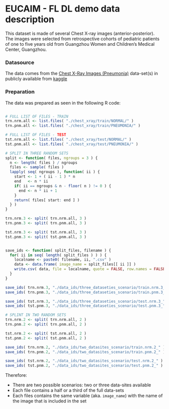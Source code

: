 # EUCAIM - FL DL demo data description

This dataset is made of several Chest X-ray images (anterior-posterior). The images were selected from retrospective cohorts of pediatric patients of one to five years old from Guangzhou Women and Children’s Medical Center, Guangzhou.

### Datasource

The data comes from the [Chest X-Ray Images (Pneumonia)](https://www.kaggle.com/datasets/paultimothymooney/chest-xray-pneumonia) data-set(s) in publicly available from [kaggle](https://www.kaggle.com)

### Preparation

The data was prepared as seen in the following R code:

```r

# FULL LIST OF FILES - TRAIN
trn.nrm.all <- list.files( "./chest_xray/train/NORMAL/" )
trn.pnm.all <- list.files( "./chest_xray/train/PNEUMONIA/" )

# FULL LIST OF FILES - TEST
tst.nrm.all <- list.files( "./chest_xray/test/NORMAL/" )
tst.pnm.all <- list.files( "./chest_xray/test/PNEUMONIA/" )

# SPLIT IN THREE RANDOM SETS
split <- function( files, ngroups = 3 ) {
  n <- length( files ) / ngroups
  files <- sample( files )
  lapply( seq( ngroups ), function( ii ) {
    start <- 1 + ( ii - 1 ) * n
    end   <- n * ii
    if( ii == ngroups & n - floor( n ) != 0 ) {
      end <- n * ii + 1
    }
    return( files[ start: end ] )
  } )
}

trn.nrm.3 <- split( trn.nrm.all, 3 )
trn.pnm.3 <- split( trn.pnm.all, 3 )

tst.nrm.3 <- split( tst.nrm.all, 3 )
tst.pnm.3 <- split( tst.pnm.all, 3 )


save_ids <- function( split_files, filename ) {
  for( ii in seq( length( split_files ) ) ) {
    localname <- paste0( filename, ii, ".csv" )
    data <- data.frame( image_name = split_files[[ ii ]] )
    write.csv( data, file = localname, quote = FALSE, row.names = FALSE )
  }
}

save_ids( trn.nrm.3, "./data_ids/three_dataseties_scenario/train.nrm.3_" )
save_ids( trn.pnm.3, "./data_ids/three_dataseties_scenario/train.pnm.3_" )

save_ids( tst.nrm.3, "./data_ids/three_dataseties_scenario/test.nrm.3_" )
save_ids( tst.pnm.3, "./data_ids/three_dataseties_scenario/test.pnm.3_" )

# SPLINT IN TWO RANDOM SETS
trn.nrm.2 <- split( trn.nrm.all, 2 )
trn.pnm.2 <- split( trn.pnm.all, 2 )

tst.nrm.2 <- split( tst.nrm.all, 2 )
tst.pnm.2 <- split( tst.pnm.all, 2 )

save_ids( trn.nrm.2, "./data_ids/two_datasites_scenario/train.nrm.2_" )
save_ids( trn.pnm.2, "./data_ids/two_datasites_scenario/train.pnm.2_" )

save_ids( tst.nrm.2, "./data_ids/two_datasites_scenario/test.nrm.2_" )
save_ids( tst.pnm.2, "./data_ids/two_datasites_scenario/test.pnm.2_" )
```

Therefore:

 * There are two possible scenarios: two or three data-sites available
 * Each file contains a half or a third of the full data-sets
 * Each files contains the same variable (aka. `image_name`) with the name of the image that is included in the set